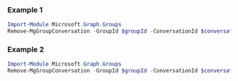 ### Example 1
``` powershell
Import-Module Microsoft.Graph.Groups
Remove-MgGroupConversation -GroupId $groupId -ConversationId $conversationId
```
### Example 2
``` powershell
Import-Module Microsoft.Graph.Groups
Remove-MgGroupConversation -GroupId $groupId -ConversationId $conversationId
```
